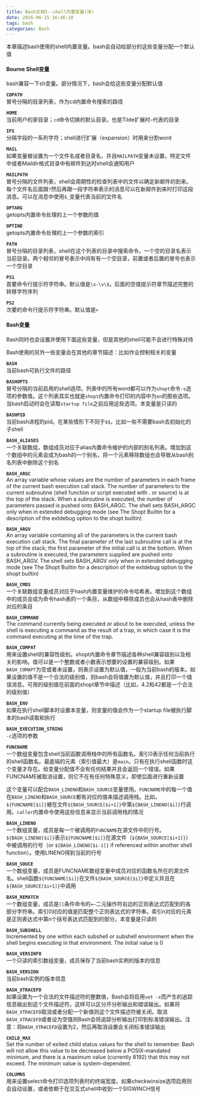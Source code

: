 ```yaml
---
title: Bash文档5--shell内置变量(译)
date: 2016-06-15 16:46:18
tags: bash
categories: Bash
---
```

本章描述bash使用的shell内置变量。bash会自动给部分的这些变量分配一个默认值
<!-- more -->

#### Bourne Shell变量

bash兼容一下sh变量。部分情况下，bash会给这些变量分配默认值

**`CDPATH`**  
冒号分隔的目录列表，作为cd内置命令搜索的路径

**`HOME`**  
当前用户的家目录；`cd`命令切换的默认目录。也是Tilde扩展时`~`代表的目录

**`IFS`**  
分隔字段的一系列字符；shell进行扩展（expansion）时用来分割word

**`MAIL`**  
如果变量被设置为一个文件名或者目录名，并且`MAILPATH`变量未设置，特定文件中或者Maildir格式目录中有邮件到达时shell会通知用户

**`MAILPATH`**  
冒号分隔的文件列表，shell会周期性的检查列表中的文件以确定新邮件的到来。每个文件名后面跟`?`然后再跟一段字符串表示的消息可以在新邮件到来时打印这段消息。可以在消息中使用`$_`变量代表当前的文件名

**`OPTARG`**  
getopts内置命令处理的上一个参数的值

**`OPTIND`**  
getopts内置命令处理的上一个参数的索引

**`PATH`**  
冒号分隔的目录列表，shell在这个列表的目录中搜索命令。一个空的目录名表示当前目录。两个相邻的冒号表示中间有有一个空目录，前置或者后置的冒号也表示一个空目录

**`PS1`**  
首要命令行提示符字符串。默认值是`\s-\v\$`。后面的空值提示符章节描述完整的转移字符序列

**`PS2`**  
次要的命令行提示符字符串。默认值是`>`

#### Bash变量

Bash同时也会设置并使用下面这些变量，但是其他的shell可能不会进行特殊对待

Bash使用的另外一些变量会在其他的章节描述：比如作业控制相关的变量

**`BASH`**  
当前bash可执行文件的路径

**`BASHOPTS`**  
冒号分隔的当前启用的shell选项。列表中的所有word都可以作为`shopt`命令`-s`选项的参数值。这个列表其实也就是`shopt`内置命令打印的内容中为`on`的那些选项。当bash启动时会在读取`startup file`之前应用这些选项。本变量是只读的

**`BASHPID`**  
当前bash进程的pid。在某些情形下不同于`$$`，比如一些不需要bash去初始化的子shell

**`BASH_ALIASES`**  
一个关联数组，数组成员对应于alias内置命令维护的内部的别名列表。增加到这个数组中的元素会成为bash的一个别名，将一个元素移除数组也会导致从bash别名列表中删除这个别名

**`BASH_ARGC`**  
An array variable whose values are the number of parameters in each frame of the current bash execution call stack. The number of parameters to the current subroutine (shell function or script executed with . or source) is at the top of the stack. When a subroutine is executed, the number of parameters passed is pushed onto BASH_ARGC. The shell sets BASH_ARGC only when in extended debugging mode (see The Shopt Builtin for a description of the extdebug option to the shopt builtin)

**`BASH_ARGV`**  
An array variable containing all of the parameters in the current bash execution call stack. The final parameter of the last subroutine call is at the top of the stack; the first parameter of the initial call is at the bottom. When a subroutine is executed, the parameters supplied are pushed onto BASH_ARGV. The shell sets BASH_ARGV only when in extended debugging mode (see The Shopt Builtin for a description of the extdebug option to the shopt builtin)

**`BASH_CMDS`**  
一个关联数组变量成员对应于hash内置变量维护的命令哈希表。增加到这个数组中的成员会成为命令hash表的一个条目，从数组中移除成员也会从hash表中删除对应的条目

**`BASH_COMMAND`**  
The command currently being executed or about to be executed, unless the shell is executing a command as the result of a trap, in which case it is the command executing at the time of the trap.

**`BASH_COMPAT`**  
用来设置shell的兼容性级别。shopt内置命令章节描述各种shell兼容级别以及相关的影响。值可以是一个整数或者小数表示想要的设置的兼容级别。如果`BASH_COMAPT`为空或者未设置，则表示设置为默认值，一般为当前bash的版本。如果设置的值不是一个合法的级别值，则bash会将值置为默认值，并且打印一个错误消息。可用的级别值在前面的shopt章节中描述（比如，4.2和42都是一个合法的级别值）

**`BASH_ENV`**  
如果在执行shell脚本时设置本变量，则变量的值会作为一个startup file被执行脚本的bash读取和执行

**`BASH_EXECUTION_STRING`**  
`-c`选项的参数

**`FUNCNAME`**  
一个数组变量包含shell当前函数调用栈中的所有函数名。索引0表示任何当前执行的shell函数名。最底端的元素（索引值最大）是`main`。只有在执行shell函数时这个变量才存在。给变量分配值不会有任何结果并且会返回一个错误。如果FUNCNAME被取消设置，则它不在有任何特殊意义，即使后面进行重新设置

这个变量可以配合`BASH_LINENO`和`BASH_SOURCE`变量使用。`FUNCNAME`中的每一个值在`BASH_LINENO`和`BASH_SOURCE`都有对应的值来描述调用栈。比如，`${FUNCNAME[$i]}`被在文件`${BASH_SOURCE[$i+1]}`中第`${BASH_LINENO[$i]}`行调用。`caller`内置命令使用这些信息来显示当前调用栈的情况

**`BASH_LINENO`**  
一个数组变量，成员是每一个被调用的`FUNCNAME`在源文件中的行号。`${BASH_LINENO[$i]}`表示`${FUNCNAME[$i]}`在源文件（`${BASH_SOURCE[$i+1]}`）中被调用的行号（or `${BASH_LINENO[$i-1]}` if referenced within another shell function）。使用LINENO得到当前的行号

**`BASH_SOUCE`**  
一个数组变量，成员是FUNCNAME数组变量中成员对应的函数名所在的源文件名。shell函数`${FUNCNAME[$i]}`在文件`${BASH_SOURCE[$i]}`中定义并且在`${BASH_SOURCE[$i+1]}`中调用

**`BASH_REMATCH`**  
一个数组变量，成员是`[[`条件命令的`=~`二元操作符右边的正则表达式匹配到的各部分字符串。索引0对应的值是匹配整个正则表达式的字符串。索引n对应的元素是正则表达式中第n个括号表达式匹配到的部分。本变量是只读的

**`BASH_SUBSHELL`**  
Incremented by one within each subshell or subshell environment when the shell begins executing in that environment. The initial value is 0

**`BASH_VERSINFO`**  
一个只读的索引数组变量，成员保存了当前bash实例的版本的信息

**`BASH_VERSION`**  
当前bash实例的版本信息

**`BASH_XTRACEFD`**  
如果设置为一个合法的文件描述符的整数值，Bash会将启用`set -x`而产生的追踪信息输出到这个文件描述符。这样可以区分开分析输出和错误输出。如果将`BASH_XTRACEFD`取消或者分配一个新值则这个文件描述符被关闭。取消`BASH_XTRACEFD`或者设为空值则Bash会将追踪分析输出打印到标准错误输出。注意：将`BASH_XTRACEFD`设置为2，然后再取消设置会关闭标准错误输出

**`CHILD_MAX`**  
Set the number of exited child status values for the shell to remember. Bash will not allow this value to be decreased below a POSIX-mandated minimum, and there is a maximum value (currently 8192) that this may not exceed. The minimum value is system-dependent.

**`COLUMNS`**  
用来设置select命令打印选项列表时的终端宽度。如果checkwinsize选项启用则会自动设置，或者依赖于在交互式shell中收到一个SIGWINCH信号